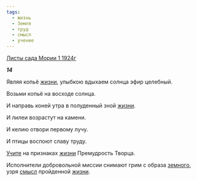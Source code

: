 ```yaml
---
tags:
  - жизнь
  - Земля
  - труд
  - смысл
  - учение
---
```

[Листы сада Мории 1 1924г](https://127.0.0.1:4002/agni/1924)

___14___

Являя копьё [жизни](../../../tags/#жизнь), улыбкою вдыхаем солнца эфир целебный.   

Возьми копьё на восходе солнца.   

И направь коней утра в полуденный зной [жизни](../../../tags/#жизнь).   

И лилеи возрастут на камени.   

И келию отвори первому лучу.   

И птицы воспоют славу труду.   

[Учите](../../../tags/#учение) на признаках [жизни](../../../tags/#жизнь) Премудрость Творца.   

Исполнители добровольной миссии снимают грим с образа [земного](../../../tags/#Земля), узря [смысл](../../../tags/#смысл) пройденной [жизни](../../../tags/#жизнь).   

